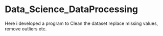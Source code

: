 # Data_Science_DataProcessing
Here i developed a program to Clean the dataset replace missing values, remove outliers etc. 
